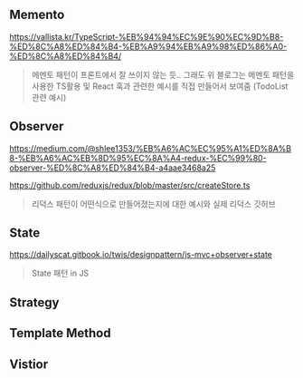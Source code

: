 ## Memento

https://vallista.kr/TypeScript-%EB%94%94%EC%9E%90%EC%9D%B8-%ED%8C%A8%ED%84%B4-%EB%A9%94%EB%A9%98%ED%86%A0-%ED%8C%A8%ED%84%B4/

> 메멘토 패턴이 프론트에서 잘 쓰이지 않는 듯.. 그래도 위 블로그는 메멘토 패턴을 사용한 TS활용 및 React 훅과 관련한 예시를 직접 만들어서 보여줌 (TodoList 관련 예시)

## Observer

https://medium.com/@shlee1353/%EB%A6%AC%EC%95%A1%ED%8A%B8-%EB%A6%AC%EB%8D%95%EC%8A%A4-redux-%EC%99%80-observer-%ED%8C%A8%ED%84%B4-a4aae3468a25

https://github.com/reduxjs/redux/blob/master/src/createStore.ts

> 리덕스 패턴이 어떤식으로 만들어졌는지에 대한 예시와 실제 리덕스 깃허브

## State

https://dailyscat.gitbook.io/twis/designpattern/js-mvc+observer+state

> State 패턴 in JS

## Strategy

## Template Method

## Vistior
